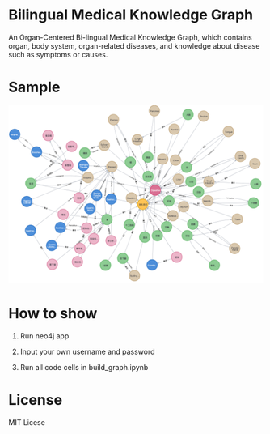 # Bilingual Medical Knowledge Graph
An Organ-Centered Bi-lingual Medical Knowledge Graph, which contains organ, body system, organ-related diseases, 
and knowledge about disease such as symptoms or causes.

# Sample
![sample](https://github.com/Awenbocc/mvqa-kg/blob/main/imgs/graph.png?raw=true)

# How to show
1. Run neo4j app

2. Input your own username and password

3. Run all code cells in build_graph.ipynb

# License
MIT Licese



